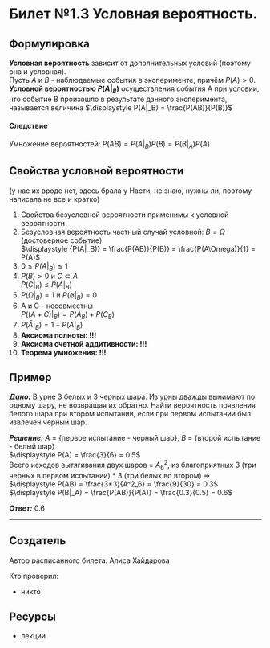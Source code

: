 # Билет №1.3 Условная вероятность.

## Формулировка
**Условная вероятность** зависит от дополнительных условий (поэтому она и условная).  
Пусть $A$ и $B$ - наблюдаемые события в эксперименте, причём $P(A) > 0$.
**Условной вероятностью $P(A|_B)$** осуществления события А при условии, что событие B произошло в результате данного эксперимента, называется величина $\displaystyle P(A|_B) = \frac{P(AB)}{P(B)}$

#### Следствие
Умножение вероятностей: ${P(AB)} = P(A|_B){P(B)} = P(B|_A){P(A)}$

## Свойства условной вероятности

(у нас их вроде нет, здесь брала у Насти, не знаю, нужны ли, поэтому написала не все и кратко)

1. Свойства безусловной вероятности применимы к условной вероятности
2. Безусловная вероятность частный случай условной: $B = \Omega$ (достоверное событие)  
    $\displaystyle {P(A|_B)} = \frac{P(AB)}{P(B)} = \frac{P(A\Omega)}{1} = P(A)$
3. $0 \leq P(A|_B) \leq 1$
4. $P(B) > 0$ и $C \subset A$  
    $P(C|_B) \leq P(A|_B)$
5. $P(\Omega|_B) = 1$ и $P(\emptyset|_B) = 0$
6. A и C - несовместны  
    $P((A+C)|_B) = P(A_B) + P(C_B)$
7. $P(\bar A|_B) = 1 - P(A|_B)$
8. **Аксиома полноты: !!!**
9. **Аксиома счетной аддитивности: !!!**
10. **Теорема умножения: !!!**

## Пример

***Дано:*** В урне 3 белых и 3 черных шара. Из урны дважды вынимают по одному шару, не возвращая их обратно. Найти вероятность появления белого шара при втором испытании, если при первом испытании был извлечен черный шар.

***Решение:*** $A$ = {первое испытание - черный шар}, $B$ = {второй испытание - белый шар}  
$\displaystyle P(A) = \frac{3}{6} = 0.5$  
Всего исходов вытягивания двух шаров = $A^2_6$, из благоприятных 3 (три черных в первом испытании) * 3 (три белых во втором) =>  
$\displaystyle P(AB) = \frac{3*3}{A^2_6} = \frac{9}{30} = 0.3$  
$\displaystyle P(B|_A) = \frac{P(AB)}{P(A)} = \frac{0.3}{0.5} = 0.6$

***Ответ:*** 0.6

---
## Создатель

Автор расписанного билета: Алиса Хайдарова

Кто проверил:
- никто

## Ресурсы
- лекции
